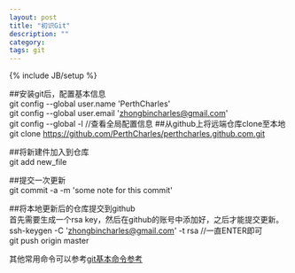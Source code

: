 ```yaml
---
layout: post
title: "初识Git"
description: ""
category: 
tags: git
---
```

{% include JB/setup %}

##安装git后，配置基本信息  
	git config --global user.name 'PerthCharles'  
	git config --global user.email 'zhongbincharles@gmail.com'  
	git config --global -l //查看全局配置信息
##从github上将远端仓库clone至本地  
	git clone https://github.com/PerthCharles/perthcharles.github.com.git  

##将新建件加入到仓库  
	git add new_file  

##提交一次更新  
	git commit -a -m 'some note for this commit'  

##将本地更新后的仓库提交到github  
首先需要生成一个rsa key，然后在github的账号中添加好，之后才能提交更新。  
	ssh-keygen -C 'zhongbincharles@gmail.com' -t rsa  //一直ENTER即可  
	git push origin master  

其他常用命令可以参考[git基本命令参考](http://gitref.org/basic/)  


